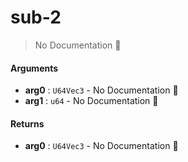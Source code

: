 # sub\-2

> No Documentation 🚧

#### Arguments

- **arg0** : `U64Vec3` \- No Documentation 🚧
- **arg1** : `u64` \- No Documentation 🚧

#### Returns

- **arg0** : `U64Vec3` \- No Documentation 🚧